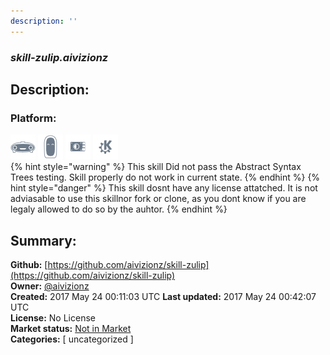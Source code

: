```yaml
---
description: ''
---
```


### _skill-zulip.aivizionz_  
## Description:  
  
  
  
### Platform:  
 ![Mark I](../.gitbook/assets/mark-1-icon.png)  ![Mark II](../.gitbook/assets/mark-2-icon.png)  ![Picroft](../.gitbook/assets/picroft-icon.png)  ![plasmoid](../.gitbook/assets/kde.png)   
{% hint style="warning" %}
This skill Did not pass the Abstract Syntax Trees testing. Skill properly do not work in current state.
{% endhint %}
{% hint style="danger" %}
This skill dosnt have any license attatched. It is not adviasable to use this skillnor fork or clone, as you dont know if you are legaly allowed to do so by the auhtor.
{% endhint %}
  
## Summary:  
**Github:** [https://github.com/aivizionz/skill-zulip](https://github.com/aivizionz/skill-zulip)  
**Owner:** [@aivizionz](https://github.com/aivizionz)  
**Created:** 2017 May 24 00:11:03 UTC  **Last updated:** 2017 May 24 00:42:07 UTC  
**License:** No License  
**Market status:** [Not in Market](https://market.mycroft.ai/skill/)  
**Categories:** [ uncategorized ]   
